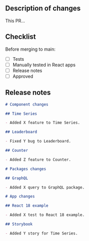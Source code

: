 ## Description of changes

This PR…

## Checklist

Before merging to main:

- [ ] Tests
- [ ] Manually tested in React apps
- [ ] Release notes
- [ ] Approved

## Release notes

```md
# Component changes

## Time Series

- Added X feature to Time Series.

## Leaderboard

- Fixed Y bug to Leaderboard.

## Counter

- Added Z feature to Counter.

# Packages changes

## GraphQL

- Added X query to GraphQL package.

# App changes

## React 18 example

- Added X test to React 18 example.

## Storybook

- Added Y story for Time Series.

```
